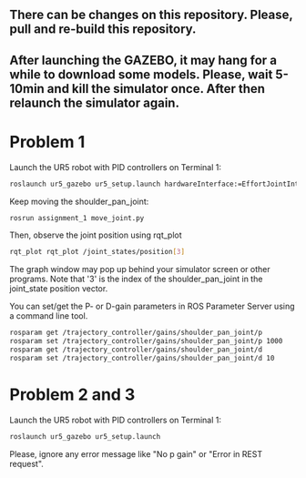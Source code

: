 ## There can be changes on this repository. Please, pull and re-build this repository.

## After launching the GAZEBO, it may hang for a while to download some models. Please, wait 5-10min and kill the simulator once. After then relaunch the simulator again.


# Problem 1
Launch the UR5 robot with PID controllers on Terminal 1:
~~~~bash
roslaunch ur5_gazebo ur5_setup.launch hardwareInterface:=EffortJointInterface
~~~~

Keep moving the shoulder_pan_joint: 
~~~~bash
rosrun assignment_1 move_joint.py
~~~~

Then, observe the joint position using rqt_plot
~~~~bash
rqt_plot rqt_plot /joint_states/position[3]
~~~~
The graph window may pop up behind your simulator screen or other programs. Note that '3' is the index of the shoulder_pan_joint in the joint_state position vector. 

You can set/get the P- or D-gain parameters in ROS Parameter Server using a command line tool.
~~~~bash
rosparam get /trajectory_controller/gains/shoulder_pan_joint/p
rosparam set /trajectory_controller/gains/shoulder_pan_joint/p 1000
rosparam get /trajectory_controller/gains/shoulder_pan_joint/d
rosparam set /trajectory_controller/gains/shoulder_pan_joint/d 10
~~~~


# Problem 2 and 3
Launch the UR5 robot with PID controllers on Terminal 1:
~~~~bash
roslaunch ur5_gazebo ur5_setup.launch 
~~~~
Please, ignore any error message like "No p gain" or "Error in REST request".
